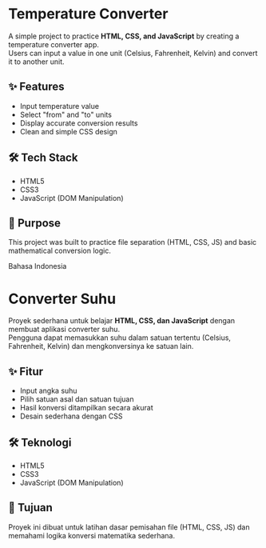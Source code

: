 # Temperature Converter

A simple project to practice **HTML, CSS, and JavaScript** by creating 
a temperature converter app.  
Users can input a value in one unit (Celsius, Fahrenheit, Kelvin) 
and convert it to another unit.

## ✨ Features
- Input temperature value
- Select "from" and "to" units
- Display accurate conversion results
- Clean and simple CSS design

## 🛠️ Tech Stack
- HTML5
- CSS3
- JavaScript (DOM Manipulation)

## 🎯 Purpose
This project was built to practice file separation (HTML, CSS, JS) 
and basic mathematical conversion logic.

Bahasa Indonesia
# Converter Suhu

Proyek sederhana untuk belajar **HTML, CSS, dan JavaScript** dengan membuat aplikasi
converter suhu.  
Pengguna dapat memasukkan suhu dalam satuan tertentu (Celsius, Fahrenheit, Kelvin) 
dan mengkonversinya ke satuan lain.

## ✨ Fitur
- Input angka suhu
- Pilih satuan asal dan satuan tujuan
- Hasil konversi ditampilkan secara akurat
- Desain sederhana dengan CSS

## 🛠️ Teknologi
- HTML5
- CSS3
- JavaScript (DOM Manipulation)

## 🎯 Tujuan
Proyek ini dibuat untuk latihan dasar pemisahan file (HTML, CSS, JS) 
dan memahami logika konversi matematika sederhana.
